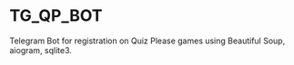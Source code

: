 # TG_QP_BOT
Telegram Bot for registration on Quiz Please games using Beautiful Soup, aiogram, sqlite3.
